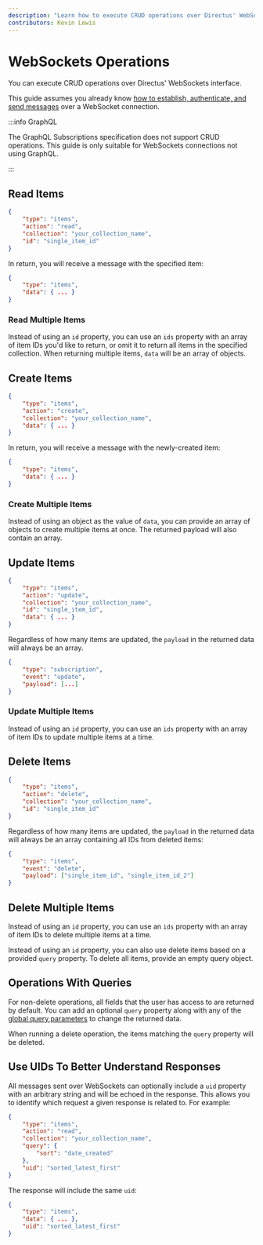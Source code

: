 ```yaml
---
description: "Learn how to execute CRUD operations over Directus' WebSockets interface"
contributors: Kevin Lewis
---
```


# WebSockets Operations

You can execute CRUD operations over Directus' WebSockets interface.

This guide assumes you already know [how to establish, authenticate, and send messages](/guides/real-time/getting-started/websockets) over a WebSocket connection.

:::info GraphQL

The GraphQL Subscriptions specification does not support CRUD operations. This guide is only suitable for WebSockets connections not using GraphQL.

:::

## Read Items

```json
{
	"type": "items",
	"action": "read",
	"collection": "your_collection_name",
	"id": "single_item_id"
}
```

In return, you will receive a message with the specified item:

```json
{
	"type": "items",
	"data": { ... }
}
```

### Read Multiple Items

Instead of using an `id` property, you can use an `ids` property with an array of item IDs you'd like to return, or omit it to return all items in the specified collection. When returning multiple items, `data` will be an array of objects.

## Create Items

```json
{
	"type": "items",
	"action": "create",
	"collection": "your_collection_name",
	"data": { ... }
}
```

In return, you will receive a message with the newly-created item:

```json
{
	"type": "items",
	"data": { ... }
}
```

### Create Multiple Items

Instead of using an object as the value of `data`, you can provide an array of objects to create multiple items at once. The returned payload will also contain an array.

## Update Items

```json
{
	"type": "items",
	"action": "update",
	"collection": "your_collection_name",
	"id": "single_item_id",
	"data": { ... }
}
```

Regardless of how many items are updated, the `payload` in the returned data will always be an array.

```json
{
	"type": "subscription",
	"event": "update",
	"payload": [...]
}
```

### Update Multiple Items

Instead of using an `id` property, you can use an `ids` property with an array of item IDs to update multiple items at a time.

## Delete Items

```json
{
	"type": "items",
	"action": "delete",
	"collection": "your_collection_name",
	"id": "single_item_id"
}
```

Regardless of how many items are updated, the `payload` in the returned data will always be an array containing all IDs from deleted items:

```json
{
	"type": "items",
	"event": "delete",
	"payload": ["single_item_id", "single_item_id_2"]
}
```

## Delete Multiple Items

Instead of using an `id` property, you can use an `ids` property with an array of item IDs to delete multiple items at a time.

Instead of using an `id` property, you can also use delete items based on a provided `query` property. To delete all items, provide an empty query object.

## Operations With Queries

For non-delete operations, all fields that the user has access to are returned by default. You can add an optional `query` property along with any of the [global query parameters](/reference/query) to change the returned data.

When running a delete operation, the items matching the `query` property will be deleted.

## Use UIDs To Better Understand Responses

All messages sent over WebSockets can optionally include a `uid` property with an arbitrary string and will be echoed in the response. This allows you to identify which request a given response is related to. For example:

```json
{
	"type": "items",
	"action": "read",
	"collection": "your_collection_name",
	"query": { 
		"sort": "date_created"
	},
	"uid": "sorted_latest_first"
}
```

The response will include the same `uid`:


```json
{
	"type": "items",
	"data": { ... },
	"uid": "sorted_latest_first"
}
```